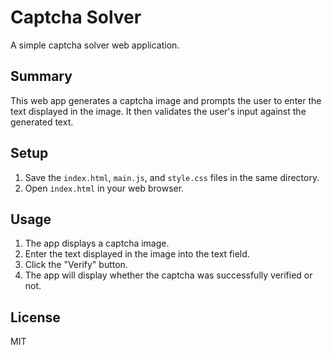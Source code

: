 # Captcha Solver

A simple captcha solver web application.

## Summary

This web app generates a captcha image and prompts the user to enter the text displayed in the image.  It then validates the user's input against the generated text.

## Setup

1.  Save the `index.html`, `main.js`, and `style.css` files in the same directory.
2.  Open `index.html` in your web browser.

## Usage

1.  The app displays a captcha image.
2.  Enter the text displayed in the image into the text field.
3.  Click the "Verify" button.
4.  The app will display whether the captcha was successfully verified or not.

## License

MIT